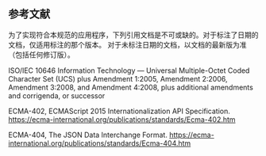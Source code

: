## 参考文献 ##
为了实现符合本规范的应用程序，下列引用文档是不可或缺的。对于标注了日期的文档，仅适用标注的那个版本。 对于未标注日期的文档，以文档的最新版为准（包括任何修订版）。

ISO/IEC 10646 Information Technology — Universal Multiple-Octet Coded Character Set (UCS) plus Amendment 1:2005, Amendment 2:2006, Amendment 3:2008, and Amendment 4:2008, plus additional amendments and corrigenda, or successor

ECMA-402, ECMAScript 2015 Internationalization API Specification.
https://ecma-international.org/publications/standards/Ecma-402.htm

ECMA-404, The JSON Data Interchange Format.
https://ecma-international.org/publications/standards/Ecma-404.htm